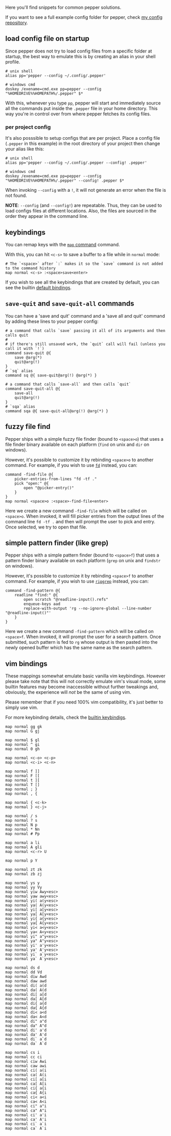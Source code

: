 Here you'll find snippets for common pepper solutions.

If you want to see a full example config folder for pepper, check [my config repository](https://github.com/vamolessa/pepper-config).

## load config file on startup
Since pepper does not try to load config files from a specific folder at startup,
the best way to emulate this is by creating an alias in your shell profile.

```
# unix shell
alias pp='pepper --config ~/.config/.pepper'

# windows cmd
doskey /exename=cmd.exe pp=pepper --config "%HOMEDRIVE%%HOMEPATH%/.pepper" $*
```

With this, whenever you type `pp`, pepper will start and immediately source all the commands
put inside the `.pepper` file in your home directory.
This way you're in control over from where pepper fetches its config files.

### per project config
It's also posssible to setup configs that are per project.
Place a config file (`.pepper` in this example) in the root directory of your project then change your alias like this:

```
# unix shell
alias pp='pepper --config ~/.config/.pepper --config! .pepper'

# windows cmd
doskey /exename=cmd.exe pp=pepper --config "%HOMEDRIVE%%HOMEPATH%/.pepper" --config! .pepper $*
```

When invoking `--config` with a `!`, it will not generate an error when the file is not found.

**NOTE**: `--config` (and `--config!`) are repeatable. Thus, they can be used to load configs files at different locations.
Also, the files are sourced in the order they appear in the command line.

## keybindings
You can remap keys with the [`map` command](command_reference.md#map) command.

With this, you can hit `<c-s>` to save a buffer to a file while in `normal` mode:
```
# The `<space>` after `:` makes it so the `save` command is not added to the command history
map normal <c-s> :<space>save<enter>
```

If you wish to see all the keybindings that are created by default, you can see the builtin
[default bindings](default_bindings.pepper).

## `save-quit` and `save-quit-all` commands
You can have a 'save and quit' command and a 'save all and quit' command by adding these lines to your pepper config:

``` 
# a command that calls `save` passing it all of its arguments and then calls quit
#
# if there's still unsaved work, the `quit` call will fail (unless you call it with `!`)
command save-quit @{
    save @arg(*)
    quit@arg(!)
}
# `sq` alias
command sq @{ save-quit@arg(!) @arg(*) }

# a command that calls `save-all` and then calls `quit`
command save-quit-all @{
    save-all
    quit@arg(!)
}
# `sqa` alias
command sqa @{ save-quit-all@arg(!) @arg(*) }
```

## fuzzy file find
Pepper ships with a simple fuzzy file finder (bound to `<space>o`) that uses a file finder binary available on each platform
(`find` on unix and `dir` on windows).

However, it's possible to customize it by rebinding `<space>o` to another command.
For example, if you wish to use [`fd`](https://github.com/sharkdp/fd) instead, you can:

```
command -find-file @{
    picker-entries-from-lines "fd -tf ."
    pick "open:" @{
        open "@picker-entry()"
    }
}
map normal <space>o :<space>-find-file<enter>
```

Here we create a new command `-find-file` which will be called on `<space>o`.
When invoked, it will fill picker entries from the output lines of the command line `fd -tf .`
and then will prompt the user to pick and entry. Once selected, we try to open that file.

## simple pattern finder (like grep)
Pepper ships with a simple pattern finder (bound to `<space>f`) that uses a pattern finder binary available on each platform
(`grep` on unix and `findstr` on windows).

However, it's possible to customize it by rebinding `<space>f` to another command.
For example, if you wish to use [`ripgrep`](https://github.com/BurntSushi/ripgrep) instead, you can:

```
command -find-pattern @{
    readline "find:" @{
        open scratch "@readline-input().refs"
        enqueue-keys aad
        replace-with-output 'rg --no-ignore-global --line-number "@readline-input()"'
    }
}
```

Here we create a new command `-find-pattern` which will be called on `<space>f`.
When invoked, it will prompt the user for a search pattern. Once submitted, such pattern is fed to `rg` whose
output is then pasted into the newly opened buffer which has the same name as the search pattern.

## vim bindings
These mappings somewhat emulate basic vanilla vim keybindings.
However please take note that this will not correctly emulate vim's visual mode,
some builtin features may become inaccessible without further tweakings and, obviously,
the experience will *not* be the same of using vim.

Please remember that if you need 100% vim compatibility, it's just better to simply use vim.

For more keybinding details, check the [builtin keybindigs](bindings.md).

```
map normal gg gk
map normal G gj

map normal $ gl
map normal ^ gi
map normal 0 gh

map normal <c-o> <c-p>
map normal <c-i> <c-n>

map normal f ]]
map normal F [[
map normal t ][
map normal T []
map normal ; }
map normal , {

map normal { <c-k>
map normal } <c-j>

map normal / s
map normal ? s
map normal N p
map normal * Nn
map normal # Pp

map normal a li
map normal A gli
map normal <c-r> U

map normal p Y

map normal zt zk
map normal zb zj

map normal ys y
map normal yy Vy
map normal yiw Awy<esc>
map normal yaw awy<esc>
map normal yi( a(y<esc>
map normal ya( A(y<esc>
map normal yi[ a[y<esc>
map normal ya[ A[y<esc>
map normal yi{ a{y<esc>
map normal ya{ A{y<esc>
map normal yi< a<y<esc>
map normal ya< A<y<esc>
map normal yi" a"y<esc>
map normal ya" A"y<esc>
map normal yi' a'y<esc>
map normal ya' A'y<esc>
map normal yi` a`y<esc>
map normal ya` A`y<esc>

map normal ds d
map normal dd Vd
map normal diw Awd
map normal daw awd
map normal di( a(d
map normal da( A(d
map normal di[ a[d
map normal da[ A[d
map normal di{ a{d
map normal da{ A{d
map normal di< a<d
map normal da< A<d
map normal di" a"d
map normal da" A"d
map normal di' a'd
map normal da' A'd
map normal di` a`d
map normal da` A`d

map normal cs i
map normal cc ci
map normal ciw Awi
map normal caw awi
map normal ci( a(i
map normal ca( A(i
map normal ci[ a[i
map normal ca[ A[i
map normal ci{ a{i
map normal ca{ A{i
map normal ci< a<i
map normal ca< A<i
map normal ci" a"i
map normal ca" A"i
map normal ci' a'i
map normal ca' A'i
map normal ci` a`i
map normal ca` A`i
```
